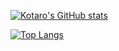 [![Kotaro's GitHub stats](https://github-readme-stats.vercel.app/api?username=Kotarosz727&count_private=true&theme=dark)](https://github.com/anuraghazra/github-readme-stats)

[![Top Langs](https://github-readme-stats.vercel.app/api/top-langs/?username=Kotarosz727&exclude_repo=my_python,Dawn&layout=compact)](https://github.com/anuraghazra/github-readme-stats)


<!---
Kotarosz727/Kotarosz727 is a ✨ special ✨ repository because its `README.md` (this file) appears on your GitHub profile.
You can click the Preview link to take a look at your changes.
--->
